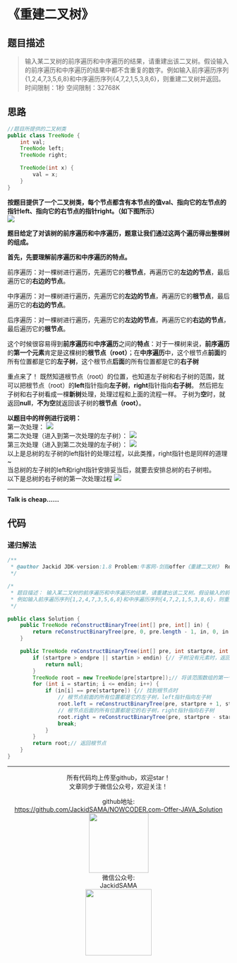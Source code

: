 # 《重建二叉树》
## 题目描述
>输入某二叉树的前序遍历和中序遍历的结果，请重建出该二叉树。假设输入的前序遍历和中序遍历的结果中都不含重复的数字。例如输入前序遍历序列{1,2,4,7,3,5,6,8}和中序遍历序列{4,7,2,1,5,3,8,6}，则重建二叉树并返回。  
时间限制：1秒 空间限制：32768K

## 思路

```java
//题目所提供的二叉树类
public class TreeNode {
	int val;
	TreeNode left;
	TreeNode right;

	TreeNode(int x) {
		val = x;
	}
}
```
__按题目提供了一个二叉树类，每个节点都含有本节点的值val、指向它的左节点的指针left、指向它的右节点的指针right。（如下图所示）__  
![](./images/TreeNode.png)

__题目给定了对该树的前序遍历和中序遍历，题意让我们通过这两个遍历得出整棵树的组成。__  

__首先，先要理解前序遍历和中序遍历的特点。__

前序遍历：对一棵树进行遍历，先遍历它的**根节点**，再遍历它的**左边的节点**，最后遍历它的**右边的节点**。

中序遍历：对一棵树进行遍历，先遍历它的**左边的节点**，再遍历它的**根节点**，最后遍历它的**右边的节点**。

后序遍历：对一棵树进行遍历，先遍历它的**左边的节点**，再遍历它的**右边的节点**，最后遍历它的**根节点**。

这个时候很容易得到**前序遍历**和**中序遍历**之间的**特点**：对于一棵树来说，**前序遍历**的**第一个元素**肯定是这棵树的**根节点（root）**；在**中序遍历**中，这个根节点**前面**的所有位置都是它的**左子树**，这个根节点**后面**的所有位置都是它的**右子树**

重点来了！
既然知道根节点（root）的位置，也知道左子树和右子树的范围，就可以把根节点（root）的**left**指针指向**左子树**，**right**指针指向**右子树**。
然后把左子树和右子树看成一棵**新树**处理，处理过程和上面的流程一样。
子树为**空**时，就返回**null**，**不为空**就返回该子树的**根节点（root）**。

**以题目中的样例进行说明：**  
第一次处理：
![](./images/第一棵树.png)  
第二次处理（进入到第一次处理的左子树）：
![](./images/左一.png)  
第三次处理（进入到第二次处理的左子树）：
![](./images/左二.png)  
以上是总树的左子树的left指针的处理过程，以此类推，right指针也是同样的道理~  
当总树的左子树的left和right指针安排妥当后，就要去安排总树的右子树啦。  
以下是总树的右子树的第一次处理过程
![](./images/右一.png)


***
**Talk is cheap......**
## 代码
### 递归解法
```java
/**
 * @author Jackid JDK-version:1.8 Problem:牛客网-剑指offer《重建二叉树》 Result:已通过了所有的测试用例
 */

/*
 * 题目描述： 输入某二叉树的前序遍历和中序遍历的结果，请重建出该二叉树。假设输入的前序遍历和中序遍历的结果中都不含重复的数字。
 * 例如输入前序遍历序列{1,2,4,7,3,5,6,8}和中序遍历序列{4,7,2,1,5,3,8,6}，则重建二叉树并返回。
 */

public class Solution {
	public TreeNode reConstructBinaryTree(int[] pre, int[] in) {
		return reConstructBinaryTree(pre, 0, pre.length - 1, in, 0, in.length - 1);// 初始化参数并进入递归
	}

	public TreeNode reConstructBinaryTree(int[] pre, int startpre, int endpre, int[] in, int startin, int endin) {// 每一次调用都是一棵新树
		if (startpre > endpre || startin > endin) {// 子树没有元素时，返回null
			return null;
		}
		TreeNode root = new TreeNode(pre[startpre]);// 将该范围数组的第一个元素设置为根节点
		for (int i = startin; i <= endin; i++) {
			if (in[i] == pre[startpre]) {// 找到根节点时
				// 根节点前面的所有位置都是它的左子树，left指针指向左子树
				root.left = reConstructBinaryTree(pre, startpre + 1, startpre + i - startin, in, startin, i - 1);
				// 根节点后面的所有位置都是它的右子树，right指针指向右子树
				root.right = reConstructBinaryTree(pre, startpre - startin + i + 1, endpre, in, i + 1, endin);
				break;
			}
		}
		return root;// 返回根节点
	}
}
```  

***
<div align="center">
所有代码均上传至github，欢迎star！<br/>
文章同步于微信公众号，欢迎关注！  

github地址:  
https://github.com/JackidSAMA/NOWCODER.com-Offer-JAVA_Solution  
<img src="../github_qrcode.png" width="135"/>  
微信公众号:  
JackidSAMA  
<img src="../wechat_qrcode.jpg" width="150"/>
</div>
